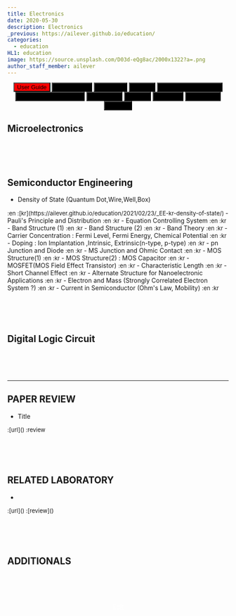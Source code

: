 ```yaml
---
title: Electronics
date: 2020-05-30
description: Electronics
_previous: https://ailever.github.io/education/
categories:
  - education
HL1: education
image: https://source.unsplash.com/D03d-eQg8ac/2000x1322?a=.png
author_staff_member: ailever
---
```


<div align="center" class="top_btn_box">
  <button class="top_btn" type="button" style="background-color:red;" onclick="location.href='https://ailever.github.io/user%20guide/2021/02/25/User-Guide/'">User Guide</button>
  <button class="top_btn" type="button" style="background-color:black;" onclick="location.href='https://ailever.github.io/education/2020/05/30/Mathematics'">Mathematics</button>
  <button class="top_btn" type="button" style="background-color:black;" onclick="location.href='https://ailever.github.io/education/2020/05/30/Chemistry'">Chemistry</button>
  <button class="top_btn" type="button" style="background-color:black;" onclick="location.href='https://ailever.github.io/education/2020/05/30/Biology'">Biology</button>
  <button class="top_btn" type="button" style="background-color:black;" onclick="location.href='https://ailever.github.io/education/2020/05/30/Computer-Engineering'">Computer Engineering</button>
  <button class="top_btn" type="button" style="background-color:black;" onclick="location.href='https://ailever.github.io/education/2020/05/30/Mechanical-Engineering'">Mechanical Engineering</button>
  <button class="top_btn" type="button" style="background-color:black;" onclick="location.href='https://ailever.github.io/education/2020/05/30/Electronics'">Electronics</button>
  <button class="top_btn" type="button" style="background-color:black;" onclick="location.href='https://ailever.github.io/education/2020/05/30/Physics'">Physics</button>
  <button class="top_btn" type="button" style="background-color:black;" onclick="location.href='https://ailever.github.io/education/2020/05/30/Statistics'">Statistics</button>
  <button class="top_btn" type="button" style="background-color:black;" onclick="location.href='https://ailever.github.io/education/2020/05/30/Economics'">Economics</button>
  <button class="top_btn" type="button" style="background-color:black;" onclick="location.href='https://ailever.github.io/education/2020/05/30/Finance'">Finance</button>    
</div>


## Microelectronics

<br><br><br>
## Semiconductor Engineering
- Density of State (Quantum Dot,Wire,Well,Box)
<span style="font-size:small;">
  :en
  :[kr](https://ailever.github.io/education/2021/02/23/_EE-kr-density-of-state/)
</span>
- Pauli's Principle and Distribution
<span style="font-size:small;">
  :en
  :kr
</span>
- Equation Controlling System
<span style="font-size:small;">
  :en
  :kr
</span>
- Band Structure (1)
<span style="font-size:small;">
  :en
  :kr
</span>
- Band Structure (2)
<span style="font-size:small;">
  :en
  :kr
</span>
- Band Theory
<span style="font-size:small;">
  :en
  :kr
</span>
- Carrier Concentration : Fermi Level, Fermi Energy, Chemical Potential
<span style="font-size:small;">
  :en
  :kr
</span>
- Doping : Ion Implantation ,Intrinsic, Extrinsic(n-type, p-type)
<span style="font-size:small;">
  :en
  :kr
</span>
- pn Junction and Diode
<span style="font-size:small;">
  :en
  :kr
</span>
- MS Junction and Ohmic Contact
<span style="font-size:small;">
  :en
  :kr
</span>
- MOS Structure(1)
<span style="font-size:small;">
  :en
  :kr
</span>
- MOS Structure(2) : MOS Capacitor
<span style="font-size:small;">
  :en
  :kr
</span>
- MOSFET(MOS Field Effect Transistor)
<span style="font-size:small;">
  :en
  :kr
</span>
- Characteristic Length
<span style="font-size:small;">
  :en
  :kr
</span>
- Short Channel Effect
<span style="font-size:small;">
  :en
  :kr
</span>
- Alternate Structure for Nanoelectronic Applications
<span style="font-size:small;">
  :en
  :kr
</span>
- Electron and Mass (Strongly Correlated Electron System ?)
<span style="font-size:small;">
  :en
  :kr
</span>
- Current in Semiconductor (Ohm's Law, Mobility)
<span style="font-size:small;">
  :en
  :kr
</span>


<br><br><br>
## Digital Logic Circuit

<br><br><br>

--- 

## PAPER REVIEW
- Title
<span style="font-size:small;">
  :[url]()
  :review
</span>


<br><br><br>
## RELATED LABORATORY
-
<span style="font-size:small;">
  :[url]()
  :[review]()
</span>


<br><br><br>
## ADDITIONALS

<br><br><br>
<div align="center" class="bottom_btn_box">
  <span class="bottom_btn"><a href="https://github.com/ailever/ailever.github.io/blob/master/_posts/education/2020-05-30-Electronics.md" target="_blank" style="color:white">Edit</a></span>
</div>
